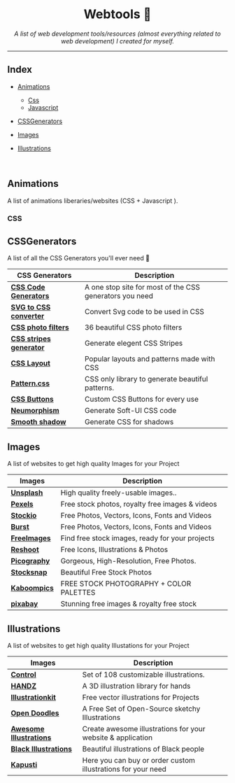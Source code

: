 <div align="center">

<h1>Webtools 🔨</h1>
<i>A list of web development tools/resources (almost everything related to web development) I created for myself.  </i>

</div>

---

## Index

-   [Animations](#animations)
    -   [Css](#css)
    -   [Javascript](#javascript)

-   [CSSGenerators](#cssgenerators)  
-   [Images](#images)

-   [Illustrations](#illustrations)

<br/>

## Animations

 <p > A list of animations liberaries/websites (CSS + Javascript ). </p>
  
  ### CSS


## CSSGenerators

<p>A list of all the CSS Generators you'll ever need 💅</p>

| CSS Generators                                                                     | Description                                     |
| -----------------------------------------------------------------------------      | ----------------------------------------------- |
| [**CSS Code Generators**](http://csscodegenerators.com/)                           | A one stop site for most of the CSS generators you need     |
| [**SVG to CSS converter**](https://www.svgbackgrounds.com/tools/svg-to-css)        | Convert Svg code to be used in CSS|
| [**CSS photo filters**](https://baseline.is/tools/css-photo-filters)               | 36 beautiful CSS photo filters  |
| [**CSS stripes generator**](https://stripesgenerator.com/)                         | Generate elegent CSS Stripes   |
| [**CSS Layout**](https://csslayout.io)                                             | Popular layouts and patterns made with CSS   |
| [**Pattern.css**](https://bansal.io/pattern-css)                                   | CSS only library to generate beautiful patterns.   |
| [**CSS Buttons**](https://cssbuttons.app)                                          | Custom CSS Buttons for every use   |
| [**Neumorphism**](https://neumorphism.io)                                          | Generate Soft-UI CSS code |
| [**Smooth shadow**](https://shadows.brumm.af)                                      | Generate CSS for shadows|
## Images

 <p > A list of websites to get high quality Images for your Project</p>

| Images                                        | Description                                     |
| --------------------------------------------- | ----------------------------------------------- |
| [**Unsplash**](https://unsplash.com/)         | High quality freely-usable images..             |
| [**Pexels**](https://www.pexels.com/)         | Free stock photos, royalty free images & videos |
| [**Stockio**](https://www.stockio.com/)       | Free Photos, Vectors, Icons, Fonts and Videos   |
| [**Burst**](https://burst.shopify.com/)       | Free Photos, Vectors, Icons, Fonts and Videos   |
| [**FreeImages**](https://www.freeimages.com/) | Find free stock images, ready for your projects |
| [**Reshoot**](https://www.reshot.com/)        | Free Icons, Illustrations & Photos              |
| [**Picography**](https://picography.co/)      | Gorgeous, High-Resolution, Free Photos.         |
| [**Stocksnap**](https://stocksnap.io/)        | Beautiful Free Stock Photos                     |
| [**Kaboompics**](https://kaboompics.com/)     | FREE STOCK PHOTOGRAPHY + COLOR PALETTES         |
| [**pixabay**](https://pixabay.com/)           | Stunning free images & royalty free stock       |

## Illustrations

 <p > A list of websites to get high quality Illustations for your Project </p>

| Images                                                         | Description                                                  |
| -------------------------------------------------------------- | ------------------------------------------------------------ |
| [**Control**](https://control.rocks/)                          | Set of 108 customizable illustrations.                       |
| [**HANDZ**](https://www.handz.design/)                         | A 3D illustration library for hands                          |
| [**Illustrationkit**](https://illustrationkit.com/)            | Free vector illustrations for Projects                       |
| [**Open Doodles**](https://opendoodles.com/)                   | A Free Set of Open-Source sketchy Illustrations              |
| [**Awesome Illustrations**](https://picchustudio.webflow.io/)  | Create awesome illustrations for your website & application  |
| [**Black Illustrations**](https://www.blackillustrations.com/) | Beautiful illustrations of Black people                      |
| [**Kapusti**](https://www.kapustin.co/)                        | Here you can buy or order custom illustrations for your need |

